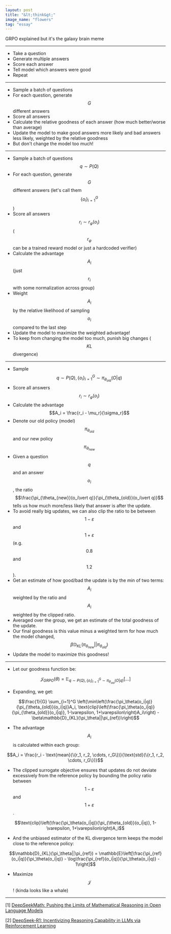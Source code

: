 ```yaml
---
layout: post
title: "&lt;think&gt;"
image_name: "flowers"
tag: "essay"
---
```


GRPO explained but it's the galaxy brain meme

---

- Take a question
- Generate multiple answers
- Score each answer
- Tell model which answers were good
- Repeat

___

- Sample a batch of questions
- For each question, generate $$G$$ different answers
- Score all answers
- Calculate the relative goodness of each answer (how much better/worse than average)
- Update the model to make good answers more likely and bad answers less likely, weighted by the relative goodness
- But don't change the model too much!

___

- Sample a batch of questions $$q \sim P(Q)$$
- For each question, generate $$G$$ different answers (let's call them $$\{o_i\}_{i=1}^G$$)
- Score all answers $$r_i \sim r_{\varphi}(o_i)$$ ($$r_{\varphi}$$ can be a trained reward model or just a hardcoded verifier)
- Calculate the advantage $$A_i$$ (just $$r_i$$ with some normalization across group)
- Weight $$A_i$$ by the relative likelihood of sampling $$o_i$$ compared to the last step
- Update the model to maximize the weighted advantage!
- To keep from changing the model too much, punish big changes ($$KL$$ divergence)

___

- Sample $$q \sim P(Q), \{o_i\}^G_{i=1}\sim \pi_{\theta_{old}}(O\vert q)$$
- Score all answers $$r_i \sim r_{\varphi}(o_i)$$
- Calculate the advantage $$A_i = \frac{r_i - \mu_r}{\sigma_r}$$
- Denote our old policy (model) $$\pi_{\theta_{old}}$$ and our new policy $$\pi_{\theta_{new}}$$
- Given a question $$q$$ and an answer $$o_i$$, the ratio $$\frac{\pi_{\theta_{new}}(o_i\vert q)}{\pi_{\theta_{old}}(o_i\vert q)}$$ tells us how much more/less likely that answer is after the update.
- To avoid really big updates, we can also clip the ratio to be between $$1 - \varepsilon$$ and $$1 + \varepsilon$$ (e.g. $$0.8$$ and $$1.2$$).
- Get an estimate of how good/bad the update is by the min of two terms: $$A_i$$ weighted by the ratio and $$A_i$$ weighted by the clipped ratio.
- Averaged over the group, we get an estimate of the total goodness of the update.
- Our final goodness is this value minus a weighted term for how much the model changed, $$\beta\mathbb{D}_{KL}(\pi_{\theta_{new}} \vert\vert \pi_{\theta_{old}})$$
- Update the model to maximize this goodness!

___

- Let our goodness function be:

$$\mathcal{J}_{GRPO}(\theta) = \mathbb{E}_{q\sim P(Q), \{o_i\}^G_{i=1}\sim \pi_{\theta_{old}}(O\vert q)} \left[ ... \right]$$

- Expanding, we get:

$$\frac{1}{G} \sum_{i=1}^G \left(\min\left(\frac{\pi_\theta(o_i|q)}{\pi_{\theta_{old}}(o_i|q)}A_i, \text{clip}\left(\frac{\pi_\theta(o_i|q)}{\pi_{\theta_{old}}(o_i|q)}, 1-\varepsilon, 1+\varepsilon\right)A_i\right) - \beta\mathbb{D}_{KL}(\pi_\theta||\pi_{ref})\right)$$

- The advantage $$A_i$$ is calculated within each group:

$$A_i = \frac{r_i - \text{mean}(\{r_1, r_2, \cdots, r_G\})}{\text{std}(\{r_1, r_2, \cdots, r_G\})}$$

- The clipped surrogate objective ensures that updates do not deviate excessively from the reference policy by bounding the policy ratio between $$1 - \varepsilon$$ and $$1 + \varepsilon$$.

$$\text{clip}\left(\frac{\pi_\theta(o_i|q)}{\pi_{\theta_{old}}(o_i|q)}, 1-\varepsilon, 1+\varepsilon\right)A_i$$

- And the unbiased estimator of the KL divergence term keeps the model close to the reference policy:

$$\mathbb{D}_{KL}(\pi_\theta||\pi_{ref}) = \mathbb{E}\left[\frac{\pi_{ref}(o_i|q)}{\pi_\theta(o_i|q)} - \log\frac{\pi_{ref}(o_i|q)}{\pi_\theta(o_i|q)} - 1\right]$$

- Maximize $$\mathcal{J}$$! (kinda looks like a whale)

---


[1] [DeepSeekMath: Pushing the Limits of Mathematical Reasoning in Open Language Models](https://arxiv.org/pdf/2402.03300)

[2] [DeepSeek-R1: Incentivizing Reasoning Capability in LLMs via Reinforcement Learning](https://arxiv.org/pdf/2501.12948)